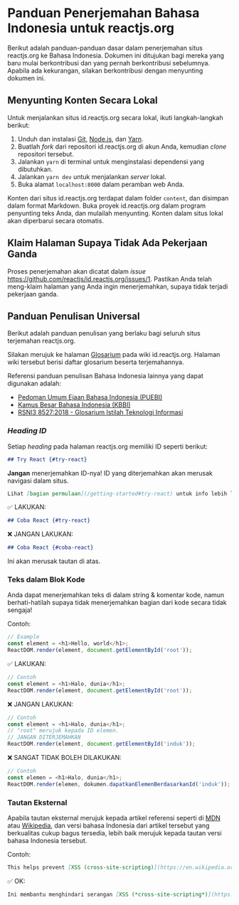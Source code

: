 # Panduan Penerjemahan Bahasa Indonesia untuk reactjs.org

Berikut adalah panduan-panduan dasar dalam penerjemahan situs reactjs.org ke Bahasa Indonesia. Dokumen ini ditujukan bagi mereka yang baru mulai berkontribusi dan yang pernah berkontribusi sebelumnya. Apabila ada kekurangan, silakan berkontribusi dengan menyunting dokumen ini.

## Menyunting Konten Secara Lokal

Untuk menjalankan situs id.reactjs.org secara lokal, ikuti langkah-langkah berikut:

1. Unduh dan instalasi [Git](https://git-scm.com/), [Node.js](https://nodejs.org/en/), dan [Yarn](https://yarnpkg.com/en/).
2. Buatlah *fork* dari repositori id.reactjs.org di akun Anda, kemudian *clone* repositori tersebut.
3. Jalankan `yarn` di terminal untuk menginstalasi dependensi yang dibutuhkan.
4. Jalankan `yarn dev` untuk menjalankan *server* lokal.
5. Buka alamat `localhost:8000` dalam peramban web Anda.

Konten dari situs id.reactjs.org terdapat dalam folder `content`, dan disimpan dalam format Markdown. Buka proyek id.reactjs.org dalam program penyunting teks Anda, dan mulailah menyunting. Konten dalam situs lokal akan diperbarui secara otomatis.

## Klaim Halaman Supaya Tidak Ada Pekerjaan Ganda

Proses penerjemahan akan dicatat dalam *issue* https://github.com/reactjs/id.reactjs.org/issues/1. Pastikan Anda telah meng-klaim halaman yang Anda ingin menerjemahkan, supaya tidak terjadi pekerjaan ganda.

## Panduan Penulisan Universal

Berikut adalah panduan penulisan yang berlaku bagi seluruh situs terjemahan reactjs.org.

Silakan merujuk ke halaman [Glosarium](https://github.com/reactjs/id.reactjs.org/wiki/Glosarium) pada wiki id.reactjs.org. Halaman wiki tersebut berisi daftar glosarium beserta terjemahannya.

Referensi panduan penulisan Bahasa Indonesia lainnya yang dapat digunakan adalah:

* [Pedoman Umum Ejaan Bahasa Indonesia (PUEBI)](https://puebi.readthedocs.io/en/latest/)
* [Kamus Besar Bahasa Indonesia (KBBI)](https://kbbi.kemdikbud.go.id/)
* [RSNI3 8527:2018 - Glosarium Istilah Teknologi Informasi](https://github.com/jk8s/sig-docs-id-localization-how-tos/blob/master/resources/RSNI-glossarium.pdf)

### *Heading ID*

Setiap *heading* pada halaman reactjs.org memiliki ID seperti berikut:

```md
## Try React {#try-react}
```

**Jangan** menerjemahkan ID-nya! ID yang diterjemahkan akan merusak navigasi dalam situs.

```md
Lihat [bagian permulaan](/getting-started#try-react) untuk info lebih lanjut.
```

✅ LAKUKAN:

```md
## Coba React {#try-react}
```

❌ JANGAN LAKUKAN:

```md
## Coba React {#coba-react}
```

Ini akan merusak tautan di atas.

### Teks dalam Blok Kode

Anda dapat menerjemahkan teks di dalam string & komentar kode, namun berhati-hatilah supaya tidak menerjemahkan bagian dari kode secara tidak sengaja!

Contoh:

```js
// Example
const element = <h1>Hello, world</h1>;
ReactDOM.render(element, document.getElementById('root'));
```

✅ LAKUKAN:

```js
// Contoh
const element = <h1>Halo, dunia</h1>;
ReactDOM.render(element, document.getElementById('root'));
```

❌ JANGAN LAKUKAN:

```js
// Contoh
const element = <h1>Halo, dunia</h1>;
// "root" merujuk kepada ID elemen.
// JANGAN DITERJEMAHKAN
ReactDOM.render(element, document.getElementById('induk'));
```

❌ SANGAT TIDAK BOLEH DILAKUKAN:

```js
// Contoh
const elemen = <h1>Halo, dunia</h1>;
ReactDOM.render(elemen, dokumen.dapatkanElemenBerdasarkanId('induk'));
```

### Tautan Eksternal

Apabila tautan eksternal merujuk kepada artikel referensi seperti di [MDN](https://developer.mozilla.org/en-US/) atau [Wikipedia](https://id.wikipedia.org/wiki/Halaman_Utama), dan versi bahasa Indonesia dari artikel tersebut yang berkualitas cukup bagus tersedia, lebih baik merujuk kepada tautan versi bahasa Indonesia tersebut.

Contoh:

```md
This helps prevent [XSS (cross-site-scripting)](https://en.wikipedia.org/wiki/Cross-site_scripting) attacks.
```

✅ OK:

```md
Ini membantu menghindari serangan [XSS (*cross-site-scripting*)](https://id.wikipedia.org/wiki/XSS).
```
